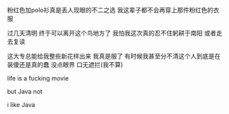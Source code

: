 粉红色加polo衫真是丢人现眼的不二之选 我这辈子都不会再穿上那件粉红色的衣服 

过几天清明 终于可以离开这个鸟地方了 我怕我这次真的忍不住躬耕于南阳 或者走去复读

 这大专总能给我整些新花样出来 我真是服了  有时候我甚至分不清这个人到底是在装傻还是真的蠢 没点眼界 口无遮拦(我不算) 

life is a fucking movie

but Java not 

i like Java

